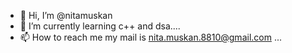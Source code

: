 - 👋 Hi, I’m @nitamuskan
- 🌱 I’m currently learning c++ and dsa....
- 📫 How to reach me my mail is nita.muskan.8810@gmail.com ...

<!---
nitamuskan/nitamuskan is a ✨ special ✨ repository because its `README.md` (this file) appears on your GitHub profile.
You can click the Preview link to take a look at your changes.
--->
